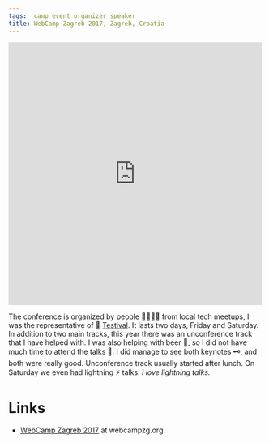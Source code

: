 ```yaml
---
tags:  camp event organizer speaker
title: WebCamp Zagreb 2017, Zagreb, Croatia
---
```

<iframe src="https://www.facebook.com/plugins/post.php?href=https%3A%2F%2Fwww.facebook.com%2Fmedia%2Fset%2F%3Fset%3Da.10155775924972290.1073741929.735252289%26type%3D3&width=500" width="500" height="518" style="border:none;overflow:hidden" scrolling="no" frameborder="0" allowTransparency="true"></iframe>

The conference is organized by people 👨‍👩‍👧‍👦 from local tech meetups, I was the representative of 🐞 [Testival](http://www.testival.eu/). It lasts two days, Friday and Saturday. In addition to two main tracks, this year there was an unconference track that I have helped with. I was also helping with beer 🍻, so I did not have much time to attend the talks 🎤. I did manage to see both keynotes 🗝, and both were really good. Unconference track usually started after lunch. On Saturday we even had lightning ⚡️ talks. _I love lightning talks._

# Links

- [WebCamp Zagreb 2017](https://2017.webcampzg.org/) at webcampzg.org
